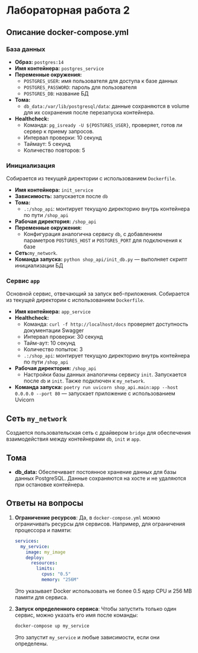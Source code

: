 # Лабораторная работа 2

## Описание docker-compose.yml

### База данных

- **Образ:** `postgres:14`
- **Имя контейнера:** `postgres_service`
- **Переменные окружения:**
  - `POSTGRES_USER`: имя пользователя для доступа к базе данных
  - `POSTGRES_PASSWORD`: пароль для пользователя
  - `POSTGRES_DB`: название БД
- **Тома:**
  - `db_data:/var/lib/postgresql/data`: данные сохраняются в volume для их сохранения после перезапуска контейнера.
- **Healthcheck:**
  - Команда: `pg_isready -U ${POSTGRES_USER}`, проверяет, готов ли сервер к приему запросов.
  - Интервал проверки: 10 секунд
  - Таймаут: 5 секунд
  - Количество повторов: 5


### Инициализация 

Собирается из текущей директории с использованием `Dockerfile`.
- **Имя контейнера:** `init_service`
- **Зависимость:** запускается после `db`
- **Тома:**
  - `.:/shop_api`: монтирует текущую директорию внутрь контейнера по пути `/shop_api`
- **Рабочая директория:** `/shop_api`
- **Переменные окружения:** 
  - Конфигурация аналогична сервису `db`, с добавлением параметров `POSTGRES_HOST` и `POSTGRES_PORT` для подключения к базе
- **Сеть:**`my_network`.
- **Команда запуска:** `python shop_api/init_db.py` — выполняет скрипт инициализации БД

### Сервис `app`

Основной сервис, отвечающий за запуск веб-приложения.
Собирается из текущей директории с использованием `Dockerfile`.
- **Имя контейнера:** `app_service`
- **Healthcheck:**
  - Команда: `curl -f http://localhost/docs` проверяет доступность документации Swagger
  - Интервал проверки: 30 секунд
  - Тайм-аут: 10 секунд
  - Количество попыток: 3
  - `.:/shop_api`: монтирует текущую директорию внутрь контейнера по пути `/shop_api`
- **Рабочая директория:** `/shop_api`
  - Настройки базы данных аналогичны сервису `init`.
Запускается после `db` и `init`.
Также подключен к `my_network`.
- **Команда запуска:** `poetry run uvicorn shop_api.main:app --host 0.0.0.0 --port 80` — запускает приложение с использованием Uvicorn

## Сеть `my_network`

Создается пользовательская сеть с драйвером `bridge` для обеспечения взаимодействия между контейнерами `db`, `init` и `app`.

## Тома

- **db_data:** Обеспечивает постоянное хранение данных для базы данных PostgreSQL. Данные сохраняются на хосте и не удаляются при остановке контейнера.

## Ответы на вопросы

1. **Ограничение ресурсов**: Да, в `docker-compose.yml` можно ограничивать ресурсы для сервисов. Например, для ограничения процессора и памяти:
   ```yaml
   services:
     my_service:
       image: my_image
       deploy:
         resources:
           limits:
             cpus: "0.5"
             memory: "256M"
   ```
   Это указывает Docker использовать не более 0.5 ядер CPU и 256 MB памяти для сервиса.

2. **Запуск определенного сервиса**: Чтобы запустить только один сервис, можно указать его имя после команды:
   ```bash
   docker-compose up my_service
   ```
   Это запустит `my_service` и любые зависимости, если они определены.